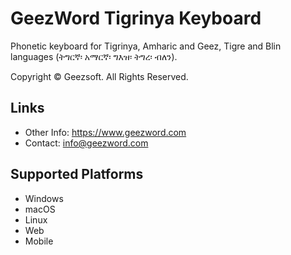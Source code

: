 # GeezWord Tigrinya Keyboard

Phonetic keyboard for Tigrinya, Amharic and Geez, Tigre and Blin languages (ትግርኛ፡ አማርኛ፡ ግእዝ፡ ትግረ፡ ብለን).

Copyright © Geezsoft. All Rights Reserved.


## Links
*	Other Info:  <https://www.geezword.com>
*	Contact:  <info@geezword.com>

## Supported Platforms
*	Windows
*	macOS
*	Linux
*	Web
*	Mobile